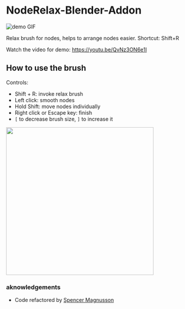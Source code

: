 # NodeRelax-Blender-Addon

![demo GIF](https://media.giphy.com/media/v1.Y2lkPTc5MGI3NjExNnFleHE4djd2NjFnZnY2NzR4dDdoZXlhZWZmdG93NzMxMGxoN3A4ZCZlcD12MV9pbnRlcm5hbF9naWZfYnlfaWQmY3Q9Zw/CqGyJl0CTl8GWuDNqU/giphy.gif)

Relax brush for nodes, helps to arrange nodes easier.
Shortcut: Shift+R

Watch the video for demo:
https://youtu.be/QvNz3ON6e1I

## How to use the brush
Controls:
- Shift + R: invoke relax brush
- Left click: smooth nodes
- Hold Shift: move nodes individually
- Right click or Escape key: finish
- `[` to decrease brush size, `]` to increase it

<img src="https://github.com/hannesdelbeke/NodeRelax-Blender-Addon/assets/3758308/c3a22fa5-cd30-40dc-ac5b-024b7efafa51" height="400" />

### aknowledgements
- Code refactored by [Spencer Magnusson](https://github.com/semagnum)
